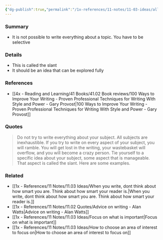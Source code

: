 ```yaml
---
{"dg-publish":true,"permalink":"/1x-references/11-notes/11-03-ideas/all-subjects-are-inexhaustible-focus-on-one-aspect-in-your-writing/","title":"All subjects are inexhaustible. Focus on one aspect in your writing","created":"2024-09-29T08:28:48.874+03:00","updated":"2024-09-29T10:45:30.518+03:00"}
---
```



### Summary
- It is not possible to write everything about a topic. You have to be selective

### Details
- This is called the slant
- It should be an idea that can be explored fully 

### References
- [[4x - Reading and Learning/41 Books/41.02 Book reviews/100 Ways to Improve Your Writing - Proven Professional Techniques for Writing With Style and Power - Gary Provost\|100 Ways to Improve Your Writing - Proven Professional Techniques for Writing With Style and Power - Gary Provost]]

### Quotes
> Do not try to write everything about your subject. All subjects are inexhaustible. If you try to write on every aspect of your subject, you will ramble. You will get lost in the writing, your wastebasket will overflow, and you will become a crazy person. Tie yourself to a specific idea about your subject, some aspect that is manageable. That aspect is called the slant. Here are some examples.


### Related
- [[1x - References/11 Notes/11.03 Ideas/When you write, dont think about how smart you are. Think about how smart your reader is.\|When you write, dont think about how smart you are. Think about how smart your reader is.]]
- [[1x - References/11 Notes/11.02 Quotes/Advice on writing - Alan Watts\|Advice on writing - Alan Watts]]
- [[1x - References/11 Notes/11.03 Ideas/Focus on what is important\|Focus on what is important]]
- [[1x - References/11 Notes/11.03 Ideas/How to choose an area of interest to focus on\|How to choose an area of interest to focus on]]